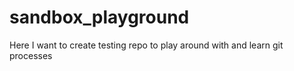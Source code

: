 # sandbox_playground
Here I want to create testing repo to play around with and learn git processes
